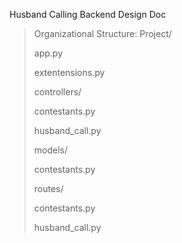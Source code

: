 Husband Calling Backend Design Doc

>Organizational Structure:
>Project/
>
>  app.py
>
>  extentensions.py
>
>
>  controllers/
>
>    contestants.py
>
>    husband_call.py
>
>
>  models/
>
>    contestants.py
>
>
>  routes/
>
>    contestants.py
>
>    husband_call.py
    
    
